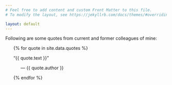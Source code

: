 ```yaml
---
# Feel free to add content and custom Front Matter to this file.
# To modify the layout, see https://jekyllrb.com/docs/themes/#overriding-theme-defaults

layout: default
---
```


<!-- I am a motivated self-starter. I believe in doing things the right way. I believe that you should never stop learning. Automated tests allow you to refactor your code without fear of regressions. Stack Overflow is very handy, but documentation is a programmer's best friend.  -->

Following are some quotes from current and former colleagues of mine:

<div style="margin-left: 5%; margin-right: 5%">
{% for quote in site.data.quotes %}
  <p><q>{{ quote.text }}</q></p>
  <footer style="margin-left: 5%"><p>&mdash; {{ quote.author }}</p></footer>
{% endfor %}
</div>
